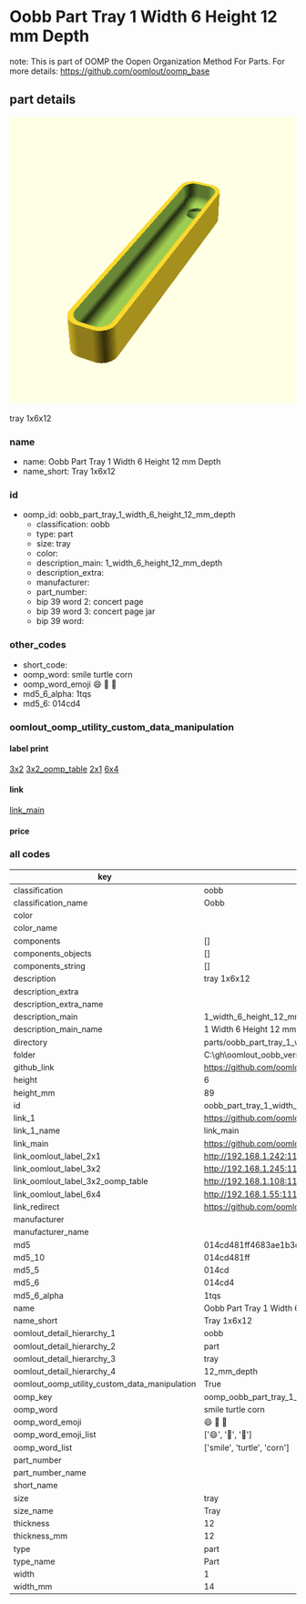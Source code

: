 # Oobb Part Tray 1 Width 6 Height 12 mm Depth  

note: This is part of OOMP the Oopen Organization Method For Parts. For more details: https://github.com/oomlout/oomp_base

##  part details
  

[![](3dpr.png)](3dpr.png)

tray 1x6x12



### name
* name: Oobb Part Tray 1 Width 6 Height 12 mm Depth
* name_short: Tray 1x6x12 
### id
* oomp_id: oobb_part_tray_1_width_6_height_12_mm_depth
  * classification: oobb
  * type: part
  * size: tray
  * color: 
  * description_main: 1_width_6_height_12_mm_depth
  * description_extra: 
  * manufacturer: 
  * part_number: 
  * bip 39 word 2: concert page
  * bip 39 word 3: concert page jar
  * bip 39 word: 

### other_codes
* short_code: 
* oomp_word: smile turtle corn
* oomp_word_emoji :smile: :turtle: :corn:
* md5_6_alpha: 1tqs
* md5_6: 014cd4






### oomlout_oomp_utility_custom_data_manipulation
#### label print
[3x2](http://192.168.1.245:1112/?label=oomp%201tqs)
[3x2_oomp_table](http://192.168.1.108:1112/?label=oomp%201tqs)
[2x1](http://192.168.1.242:1112/?label=oomp%201tqs)
[6x4](http://192.168.1.55:1112/?label=oomp%201tqs)    

#### link

[link_main](https://github.com/oomlout/oomlout_oobb_version_4_generated_parts/tree/main/navigation_oomp/oobb/part/tray/1_width_6_height_12_mm_depth/part)                              

#### price







### all codes 
| key | value |  
| --- | --- |  
| classification | oobb |  
| classification_name | Oobb |  
| color |  |  
| color_name |  |  
| components | [] |  
| components_objects | [] |  
| components_string | [] |  
| description | tray 1x6x12 |  
| description_extra |  |  
| description_extra_name |  |  
| description_main | 1_width_6_height_12_mm_depth |  
| description_main_name | 1 Width 6 Height 12 mm Depth |  
| directory | parts/oobb_part_tray_1_width_6_height_12_mm_depth |  
| folder | C:\gh\oomlout_oobb_version_4_generated_parts\parts\oobb_part_tray_1_width_6_height_12_mm_depth |  
| github_link | https://github.com/oomlout/oomlout_oomp_part_src/tree/main/parts/oobb_part_tray_1_width_6_height_12_mm_depth |  
| height | 6 |  
| height_mm | 89 |  
| id | oobb_part_tray_1_width_6_height_12_mm_depth |  
| link_1 | https://github.com/oomlout/oomlout_oobb_version_4_generated_parts/tree/main/navigation_oomp/oobb/part/tray/1_width_6_height_12_mm_depth/part |  
| link_1_name | link_main |  
| link_main | https://github.com/oomlout/oomlout_oobb_version_4_generated_parts/tree/main/navigation_oomp/oobb/part/tray/1_width_6_height_12_mm_depth/part |  
| link_oomlout_label_2x1 | http://192.168.1.242:1112/?label=oomp%201tqs |  
| link_oomlout_label_3x2 | http://192.168.1.245:1112/?label=oomp%201tqs |  
| link_oomlout_label_3x2_oomp_table | http://192.168.1.108:1112/?label=oomp%201tqs |  
| link_oomlout_label_6x4 | http://192.168.1.55:1112/?label=oomp%201tqs |  
| link_redirect | https://github.com/oomlout/oomlout_oobb_version_4_generated_parts/tree/main/parts/oobb_tray_01_06_12 |  
| manufacturer |  |  
| manufacturer_name |  |  
| md5 | 014cd481ff4683ae1b3c2230eea7b975 |  
| md5_10 | 014cd481ff |  
| md5_5 | 014cd |  
| md5_6 | 014cd4 |  
| md5_6_alpha | 1tqs |  
| name | Oobb Part Tray 1 Width 6 Height 12 mm Depth |  
| name_short | Tray 1x6x12  |  
| oomlout_detail_hierarchy_1 | oobb |  
| oomlout_detail_hierarchy_2 | part |  
| oomlout_detail_hierarchy_3 | tray |  
| oomlout_detail_hierarchy_4 | 12_mm_depth |  
| oomlout_oomp_utility_custom_data_manipulation | True |  
| oomp_key | oomp_oobb_part_tray_1_width_6_height_12_mm_depth |  
| oomp_word | smile turtle corn |  
| oomp_word_emoji | :smile: :turtle: :corn: |  
| oomp_word_emoji_list | [':smile:', ':turtle:', ':corn:'] |  
| oomp_word_list | ['smile', 'turtle', 'corn'] |  
| part_number |  |  
| part_number_name |  |  
| short_name |  |  
| size | tray |  
| size_name | Tray |  
| thickness | 12 |  
| thickness_mm | 12 |  
| type | part |  
| type_name | Part |  
| width | 1 |  
| width_mm | 14 |  
